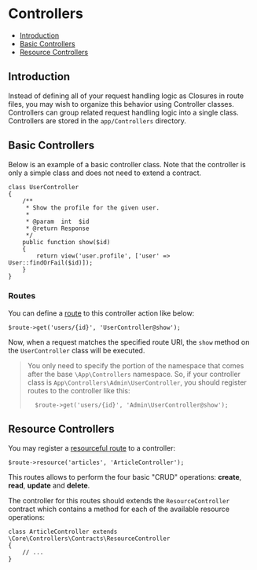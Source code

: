 # Controllers

- [Introduction](#introduction)
- [Basic Controllers](#basic)
- [Resource Controllers](#resource)

<a name="introduction"></a>
## Introduction

Instead of defining all of your request handling logic as Closures in route files, you may wish to organize this 
behavior using Controller classes. Controllers can group related request handling logic into a single class. 
Controllers are stored in the `app/Controllers` directory.

<a name="basic"></a>
## Basic Controllers

Below is an example of a basic controller class. 
Note that the controller is only a simple class and does not need to extend a contract.

    class UserController
    {
        /**
         * Show the profile for the given user.
         *
         * @param  int  $id
         * @return Response
         */
        public function show($id)
        {
            return view('user.profile', ['user' => User::findOrFail($id)]);
        }
    }

<a name="routes"></a>
### Routes

You can define a [route](routing) to this controller action like below:

    $route->get('users/{id}', 'UserController@show');

Now, when a request matches the specified route URI, the `show` method on the `UserController` class will be executed. 

> <i class="fa fa-info fa-2x" aria-hidden="true"></i>
> You only need to specify the portion of the namespace that comes after the base `\App\Controllers` namespace. 
> So, if your controller class is `App\Controllers\Admin\UserController`, you should register routes to the 
> controller like this:
>
>       $route->get('users/{id}', 'Admin\UserController@show');

<a name="resource"></a>
## Resource Controllers

You may register a [resourceful route](routing#http-method) to a controller:

    $route->resource('articles', 'ArticleController');

This routes allows to perform the four basic "CRUD" operations: **create**, **read**, **update** and **delete**.

The controller for this routes should extends the `ResourceController` contract which contains a method for each of the 
available resource operations:

    class ArticleController extends \Core\Controllers\Contracts\ResourceController
    {
        // ...
    }

